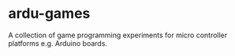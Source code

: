 # ardu-games
A collection of game programming experiments for micro controller platforms e.g. Arduino boards.
